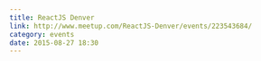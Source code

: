 ```yaml
---
title: ReactJS Denver
link: http://www.meetup.com/ReactJS-Denver/events/223543684/
category: events
date: 2015-08-27 18:30
---
```

